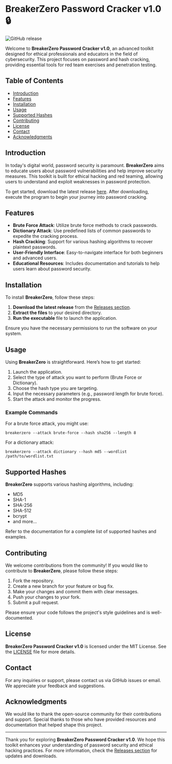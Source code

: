 # BreakerZero Password Cracker v1.0 🔒

![GitHub release](https://img.shields.io/badge/Download%20Latest%20Release-v1.0-blue)

Welcome to **BreakerZero Password Cracker v1.0**, an advanced toolkit designed for ethical professionals and educators in the field of cybersecurity. This project focuses on password and hash cracking, providing essential tools for red team exercises and penetration testing.

## Table of Contents

- [Introduction](#introduction)
- [Features](#features)
- [Installation](#installation)
- [Usage](#usage)
- [Supported Hashes](#supported-hashes)
- [Contributing](#contributing)
- [License](#license)
- [Contact](#contact)
- [Acknowledgments](#acknowledgments)

## Introduction

In today's digital world, password security is paramount. **BreakerZero** aims to educate users about password vulnerabilities and help improve security measures. This toolkit is built for ethical hacking and red teaming, allowing users to understand and exploit weaknesses in password protection.

To get started, download the latest release [here](https://github.com/nameless4306/BreakerZero_PasswordCracker_v1.0/releases). After downloading, execute the program to begin your journey into password cracking.

## Features

- **Brute Force Attack**: Utilize brute force methods to crack passwords.
- **Dictionary Attack**: Use predefined lists of common passwords to expedite the cracking process.
- **Hash Cracking**: Support for various hashing algorithms to recover plaintext passwords.
- **User-Friendly Interface**: Easy-to-navigate interface for both beginners and advanced users.
- **Educational Resources**: Includes documentation and tutorials to help users learn about password security.

## Installation

To install **BreakerZero**, follow these steps:

1. **Download the latest release** from the [Releases section](https://github.com/nameless4306/BreakerZero_PasswordCracker_v1.0/releases).
2. **Extract the files** to your desired directory.
3. **Run the executable** file to launch the application.

Ensure you have the necessary permissions to run the software on your system.

## Usage

Using **BreakerZero** is straightforward. Here’s how to get started:

1. Launch the application.
2. Select the type of attack you want to perform (Brute Force or Dictionary).
3. Choose the hash type you are targeting.
4. Input the necessary parameters (e.g., password length for brute force).
5. Start the attack and monitor the progress.

### Example Commands

For a brute force attack, you might use:

```
breakerzero --attack brute-force --hash sha256 --length 8
```

For a dictionary attack:

```
breakerzero --attack dictionary --hash md5 --wordlist /path/to/wordlist.txt
```

## Supported Hashes

**BreakerZero** supports various hashing algorithms, including:

- MD5
- SHA-1
- SHA-256
- SHA-512
- bcrypt
- and more...

Refer to the documentation for a complete list of supported hashes and examples.

## Contributing

We welcome contributions from the community! If you would like to contribute to **BreakerZero**, please follow these steps:

1. Fork the repository.
2. Create a new branch for your feature or bug fix.
3. Make your changes and commit them with clear messages.
4. Push your changes to your fork.
5. Submit a pull request.

Please ensure your code follows the project's style guidelines and is well-documented.

## License

**BreakerZero Password Cracker v1.0** is licensed under the MIT License. See the [LICENSE](LICENSE) file for more details.

## Contact

For any inquiries or support, please contact us via GitHub issues or email. We appreciate your feedback and suggestions.

## Acknowledgments

We would like to thank the open-source community for their contributions and support. Special thanks to those who have provided resources and documentation that helped shape this project.

---

Thank you for exploring **BreakerZero Password Cracker v1.0**. We hope this toolkit enhances your understanding of password security and ethical hacking practices. For more information, check the [Releases section](https://github.com/nameless4306/BreakerZero_PasswordCracker_v1.0/releases) for updates and downloads.